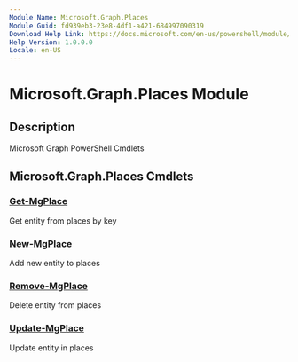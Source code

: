 ```yaml
---
Module Name: Microsoft.Graph.Places
Module Guid: fd939eb3-23e8-4df1-a421-684997090319
Download Help Link: https://docs.microsoft.com/en-us/powershell/module/microsoft.graph.places
Help Version: 1.0.0.0
Locale: en-US
---
```


# Microsoft.Graph.Places Module
## Description
Microsoft Graph PowerShell Cmdlets

## Microsoft.Graph.Places Cmdlets
### [Get-MgPlace](Get-MgPlace.md)
Get entity from places by key

### [New-MgPlace](New-MgPlace.md)
Add new entity to places

### [Remove-MgPlace](Remove-MgPlace.md)
Delete entity from places

### [Update-MgPlace](Update-MgPlace.md)
Update entity in places

